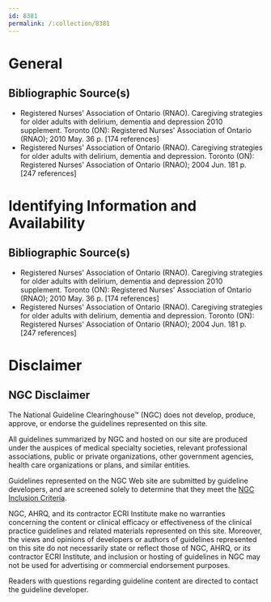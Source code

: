 ```yaml
---
id: 8381
permalink: /:collection/8381
---
```


# General

## Bibliographic Source(s)

- Registered Nurses' Association of Ontario (RNAO). Caregiving strategies for older adults with delirium, dementia and depression 2010 supplement. Toronto (ON): Registered Nurses' Association of Ontario (RNAO); 2010 May. 36 p. [174 references]
- Registered Nurses' Association of Ontario (RNAO). Caregiving strategies for older adults with delirium, dementia and depression. Toronto (ON): Registered Nurses' Association of Ontario (RNAO); 2004 Jun. 181 p. [247 references]

# Identifying Information and Availability

## Bibliographic Source(s)

- Registered Nurses' Association of Ontario (RNAO). Caregiving strategies for older adults with delirium, dementia and depression 2010 supplement. Toronto (ON): Registered Nurses' Association of Ontario (RNAO); 2010 May. 36 p. [174 references]
- Registered Nurses' Association of Ontario (RNAO). Caregiving strategies for older adults with delirium, dementia and depression. Toronto (ON): Registered Nurses' Association of Ontario (RNAO); 2004 Jun. 181 p. [247 references]

# Disclaimer

## NGC Disclaimer

The National Guideline Clearinghouse™ (NGC) does not develop, produce, approve, or endorse the guidelines represented on this site.

All guidelines summarized by NGC and hosted on our site are produced under the auspices of medical specialty societies, relevant professional associations, public or private organizations, other government agencies, health care organizations or plans, and similar entities.

Guidelines represented on the NGC Web site are submitted by guideline developers, and are screened solely to determine that they meet the [NGC Inclusion Criteria](/help-and-about/summaries/inclusion-criteria).

NGC, AHRQ, and its contractor ECRI Institute make no warranties concerning the content or clinical efficacy or effectiveness of the clinical practice guidelines and related materials represented on this site. Moreover, the views and opinions of developers or authors of guidelines represented on this site do not necessarily state or reflect those of NGC, AHRQ, or its contractor ECRI Institute, and inclusion or hosting of guidelines in NGC may not be used for advertising or commercial endorsement purposes.

Readers with questions regarding guideline content are directed to contact the guideline developer.

